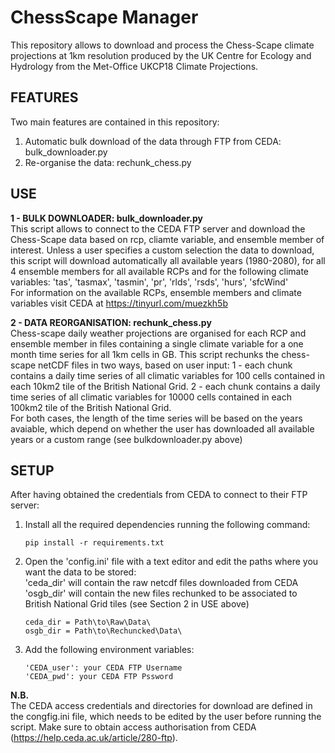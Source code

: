 # ChessScape Manager

This repository allows to download and process the Chess-Scape climate projections at 1km resolution produced by the UK Centre for Ecology and Hydrology from the Met-Office UKCP18 Climate Projections.

## FEATURES
Two main features are contained in this repository:
1. Automatic bulk download of the data through FTP from CEDA: bulk_downloader.py  
2. Re-organise the data: rechunk_chess.py

## USE
**1 - BULK DOWNLOADER: bulk_downloader.py**  
    This script allows to connect to the CEDA FTP server and download the Chess-Scape data based on rcp, cliamte variable, and ensemble member of interest.
    Unless a user specifies a custom selection the data to download, this script will download automatically all available years (1980-2080), for all 4 ensemble members for all available RCPs and for the following climate variables: 'tas', 'tasmax', 'tasmin', 'pr', 'rlds', 'rsds', 'hurs', 'sfcWind'    
    For information on the available RCPs, ensemble members and climate variables visit CEDA at https://tinyurl.com/muezkh5b

**2 - DATA REORGANISATION: rechunk_chess.py**  
    Chess-scape daily weather projections are organised for each RCP and ensemble member in files containing a single climate variable for a one month time series for 
    all 1km cells in GB. This script rechunks the chess-scape netCDF files in two ways, based on user input:
    1 - each chunk contains a daily time series of all climatic variables for 100 cells contained in each 10km2 tile of the British National Grid.
    2 - each chunk contains a daily time series of all climatic variables for 10000 cells contained in each 100km2 tile of the British National Grid.  
    For both cases, the length of the time series will be based on the years avaiable, which depend on whether the user has downloaded all available years or a custom range (see bulkdownloader.py above)

## SETUP
After having obtained the credentials from CEDA to connect to their FTP server:  

1. Install all the required dependencies running the following command:  
    ```
    pip install -r requirements.txt
    ```  

2. Open the 'config.ini' file with a text editor and edit the paths where you want the data to be stored:  
    'ceda_dir' will contain the raw netcdf files downloaded from CEDA  
    'osgb_dir' will contain the new files rechunked to be associated to British National Grid tiles (see Section 2 in USE above)  
    ```
    ceda_dir = Path\to\Raw\Data\
    osgb_dir = Path\to\Rechuncked\Data\
    ```
3. Add the following environment variables:   
    ```    
    'CEDA_user': your CEDA FTP Username
    'CEDA_pwd': your CEDA FTP Pssword
    ```
**N.B.**  
The CEDA access credentials and directories for download are defined in the congfig.ini file, which needs to be edited by the user before running the script.
Make sure to obtain access authorisation from CEDA (https://help.ceda.ac.uk/article/280-ftp).